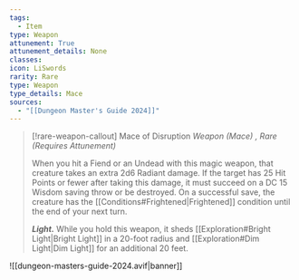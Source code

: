 ```yaml
---
tags:
  - Item
type: Weapon
attunement: True
attunement_details: None
classes:
icon: LiSwords
rarity: Rare
type: Weapon
type_details: Mace
sources: 
  - "[[Dungeon Master's Guide 2024]]"
---
```

>[!rare-weapon-callout] Mace of Disruption
>_Weapon (Mace) , Rare (Requires Attunement)_
>
>When you hit a Fiend or an Undead with this magic weapon, that creature takes an extra 2d6 Radiant damage. If the target has 25 Hit Points or fewer after taking this damage, it must succeed on a DC 15 Wisdom saving throw or be destroyed. On a successful save, the creature has the [[Conditions#Frightened\|Frightened]] condition until the end of your next turn.
>
>**_Light._** While you hold this weapon, it sheds [[Exploration#Bright Light\|Bright Light]] in a 20-foot radius and [[Exploration#Dim Light\|Dim Light]] for an additional 20 feet.
>


![[dungeon-masters-guide-2024.avif|banner]]
